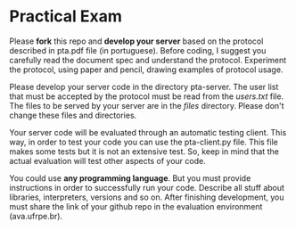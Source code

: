 # Practical Exam
Please **fork** this repo and **develop your server** based on the protocol described in pta.pdf file (in portuguese). Before coding, I suggest you carefully read the document spec and understand the protocol. Experiment the protocol, using paper and pencil, drawing examples of protocol usage.

Please develop your server code in the directory pta-server. The user list that must be accepted by the protocol must be read from the _users.txt_ file. The files to be served by your server are in the _files_ directory. Please don't change these files and directories.

Your server code will be evaluated through an automatic testing client. This way, in order to test your code you can use the pta-client.py file. This file makes some tests but it is not an extensive test. So, keep in mind that the actual evaluation will test other aspects of your code.

You could use **any programming language**. But you must provide instructions in order to successfully run your code. Describe all stuff about libraries, interpreters, versions and so on. After finishing development, you must share the link of your github repo in the evaluation environment (ava.ufrpe.br).
